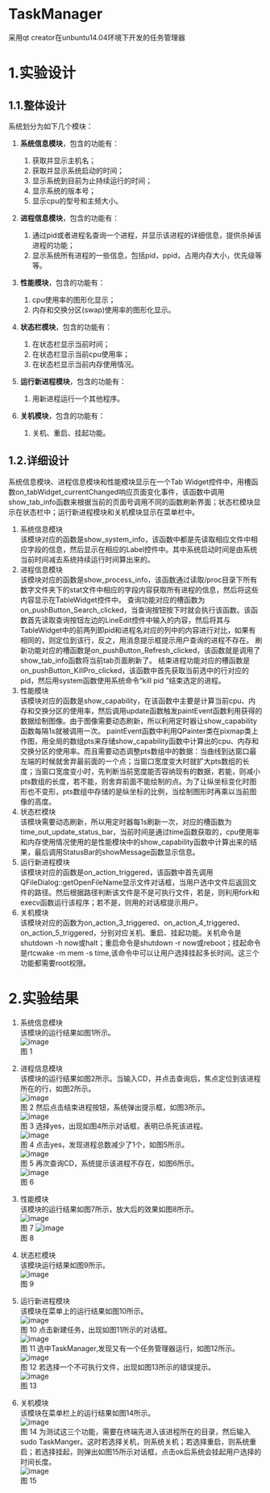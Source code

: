 # TaskManager
采用qt creator在unbuntu14.04环境下开发的任务管理器

# 1.实验设计  
## 1.1.整体设计
系统划分为如下几个模块：
1. **系统信息模块**，包含的功能有：
    1. 获取并显示主机名；
    2. 获取并显示系统启动的时间；
    3. 显示系统到目前为止持续运行的时间；
    4. 显示系统的版本号；
    5. 显示cpu的型号和主频大小。

2. **进程信息模块**，包含的功能有：
    1. 通过pid或者进程名查询一个进程，并显示该进程的详细信息，提供杀掉该进程的功能；
    2. 显示系统所有进程的一些信息，包括pid，ppid，占用内存大小，优先级等等。

3. **性能模块**，包含的功能有：
    1. cpu使用率的图形化显示；
    2. 内存和交换分区(swap)使用率的图形化显示。

4. **状态栏模块**，包含的功能有：
    1. 在状态栏显示当前时间；
    2. 在状态栏显示当前cpu使用率；
    3. 在状态栏显示当前内存使用情况。
5. **运行新进程模块**，包含的功能有：
    1. 用新进程运行一个其他程序。
6. **关机模块**，包含的功能有：
    1. 关机、重启、挂起功能。
## 1.2.详细设计
系统信息模块、进程信息模块和性能模块显示在一个Tab Widget控件中，用槽函数on_tabWidget_currentChanged响应页面变化事件，该函数中调用show_tab_info函数来根据当前的页面号调用不同的函数刷新界面；状态栏模块显示在状态栏中；运行新进程模块和关机模块显示在菜单栏中。
1. 系统信息模块  
该模块对应的函数是show_system_info，该函数中都是先读取相应文件中相应字段的信息，然后显示在相应的Label控件中。其中系统启动时间是由系统当前时间减去系统持续运行时间算出来的。
2. 进程信息模块  
该模块对应的函数是show_process_info，该函数通过读取/proc目录下所有数字文件夹下的stat文件中相应的字段内容获取所有进程的信息，然后将这些内容显示在TableWidget控件中。
查询功能对应的槽函数为on_pushButton_Search_clicked，当查询按钮按下时就会执行该函数。该函数首先读取查询按钮左边的LineEdit控件中输入的内容，然后将其与TableWidget中的前两列即pid和进程名对应的列中的内容进行对比，如果有相同的，则定位到该行，反之，用消息提示框提示用户查询的进程不存在。
刷新功能对应的槽函数是on_pushButton_Refresh_clicked，该函数就是调用了show_tab_info函数将当前tab页面刷新了。
结束进程功能对应的槽函数是on_pushButton_KillPro_clicked，该函数中首先获取当前选中的行对应的pid，然后用system函数使用系统命令“kill pid ”结束选定的进程。
3. 性能模块  
该模块对应的函数是show_capability，在该函数中主要是计算当前cpu、内存和交换分区的使用率，然后调用update函数触发paintEvent函数利用获得的数据绘制图像。由于图像需要动态刷新，所以利用定时器让show_capability函数每隔1s就被调用一次。
paintEvent函数中利用QPainter类在pixmap类上作图，用全局的数组pts来存储show_capability函数中计算出的cpu、内存和交换分区的使用率。而且需要动态调整pts数组中的数据：当曲线到达窗口最左端的时候就舍弃最前面的一个点；当窗口宽度变大时就扩大pts数组的长度；当窗口宽度变小时，先判断当前宽度能否容纳现有的数据，若能，则减小pts数组的长度，若不能，则舍弃前面不能绘制的点。为了让纵坐标变化时图形也不变形，pts数组中存储的是纵坐标的比例，当绘制图形时再乘以当前图像的高度。
4. 状态栏模块  
该模块需要动态刷新，所以用定时器每1s刷新一次，对应的槽函数为time_out_update_status_bar，当前时间是通过time函数获取的，cpu使用率和内存使用情况使用的是性能模块中的show_capability函数中计算出来的结果，最后调用StatusBar的showMessage函数显示信息。
5. 运行新进程模块  
该模块对应的函数是on_action_triggered，该函数中首先调用QFileDialog::getOpenFileName显示文件对话框，当用户选中文件后返回文件的路径。然后根据路径判断该文件是不是可执行文件，若是，则利用fork和execv函数运行该程序；若不是，则用的对话框提示用户。
6. 关机模块  
该模块对应的函数为on_action_3_triggered、on_action_4_triggered、on_action_5_triggered，分别对应关机、重启、挂起功能。关机命令是shutdown -h now或halt；重启命令是shutdown -r now或reboot；挂起命令是rtcwake -m mem -s time,该命令中可以让用户选择挂起多长时间。这三个功能都需要root权限。
# 2.实验结果
1. 系统信息模块    
    该模块的运行结果如图1所示。  
![image](https://github.com/wangxinxinx/TaskManager/blob/master/images/%E5%9B%BE%E7%89%871.png)  
图 1

2. 进程信息模块  
    该模块的运行结果如图2所示。当输入CD，并点击查询后，焦点定位到该进程所在的行，如图2所示。  
![image](https://github.com/wangxinxinx/TaskManager/blob/master/images/%E5%9B%BE%E7%89%872.png)   
图 2
    然后点击结束进程按钮，系统弹出提示框，如图3所示。  
![image](https://github.com/wangxinxinx/TaskManager/blob/master/images/%E5%9B%BE%E7%89%873.png)  
图 3
选择yes，出现如图4所示对话框，表明已杀死该进程。  
![image](https://github.com/wangxinxinx/TaskManager/blob/master/images/%E5%9B%BE%E7%89%874.png)  
图 4
点击yes，发现进程总数减少了1个，如图5所示。  
![image](https://github.com/wangxinxinx/TaskManager/blob/master/images/%E5%9B%BE%E7%89%875.png)  
图 5
再次查询CD，系统提示该进程不存在，如图6所示。  
![image](https://github.com/wangxinxinx/TaskManager/blob/master/images/%E5%9B%BE%E7%89%876.png)  
图 6

3. 性能模块  
该模块的运行结果如图7所示，放大后的效果如图8所示。  
![image](https://github.com/wangxinxinx/TaskManager/blob/master/images/%E5%9B%BE%E7%89%877.png)  
图 7
![image](https://github.com/wangxinxinx/TaskManager/blob/master/images/%E5%9B%BE%E7%89%878.png)  
图 8

4. 状态栏模块  
该模块运行结果如图9所示。  
![image](https://github.com/wangxinxinx/TaskManager/blob/master/images/%E5%9B%BE%E7%89%879.png)  
图 9

5. 运行新进程模块  
该模块在菜单上的运行结果如图10所示。  
![image](https://github.com/wangxinxinx/TaskManager/blob/master/images/%E5%9B%BE%E7%89%8710.png)  
图 10
点击新建任务，出现如图11所示的对话框。  
![image](https://github.com/wangxinxinx/TaskManager/blob/master/images/%E5%9B%BE%E7%89%8711.png)  
图 11
选中TaskManager,发现又有一个任务管理器运行，如图12所示。  
![image](https://github.com/wangxinxinx/TaskManager/blob/master/images/%E5%9B%BE%E7%89%8712.png)  
图 12
若选择一个不可执行文件，出现如图13所示的错误提示。  
![image](https://github.com/wangxinxinx/TaskManager/blob/master/images/%E5%9B%BE%E7%89%8713.png)  
图 13

6. 关机模块  
该模块在菜单栏上的运行结果如图14所示。  
![image](https://github.com/wangxinxinx/TaskManager/blob/master/images/%E5%9B%BE%E7%89%8714.png)  
图 14
为测试这三个功能，需要在终端先进入该进程所在的目录，然后输入sudo TaskManger。这时若选择关机，则系统关机；若选择重启，则系统重启；若选择挂起，则弹出如图15所示对话框，点击ok后系统会挂起用户选择的时间长度。  
![image](https://github.com/wangxinxinx/TaskManager/blob/master/images/%E5%9B%BE%E7%89%8715.png)  
图 15
